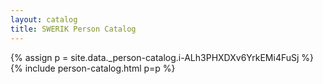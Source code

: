 ```yaml
---
layout: catalog
title: SWERIK Person Catalog
---
```

{% assign p = site.data._person-catalog.i-ALh3PHXDXv6YrkEMi4FuSj %}
{% include person-catalog.html p=p %}

